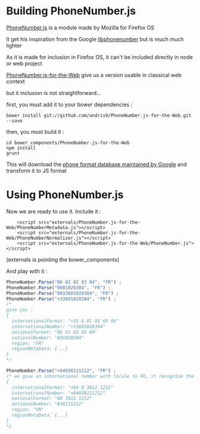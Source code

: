 # Building PhoneNumber.js

[PhoneNumber.js](https://github.com/andreasgal/PhoneNumber.js) is a module made by Mozilla for Firefox OS

It get his inspiration from the Google [libphonenumber](https://code.google.com/p/libphonenumber/) but is much much lighter

As it is made for inclusion in Firefox OS, it can't be included directly in node or web project

[PhoneNumber.js-for-the-Web](https://github.com/andris9/PhoneNumber.js-for-the-Web) give us a version usable in classical web context

but it inclusion is not straightforward...

first, you must add it to your bower dependencies :
```
bower install git://github.com/andris9/PhoneNumber.js-for-the-Web.git --save
```

then, you must build it :
```
cd bower_components/PhoneNumber.js-for-the-Web
npm install
grunt
```
This will download the [phone format database maintained by Google](http://libphonenumber.googlecode.com/svn/trunk/resources/PhoneNumberMetadata.xml)
and transform it to JS format

# Using PhoneNumber.js

Now we are ready to use it. Include it  :
```
    <script src="externals/PhoneNumber.js-for-the-Web/PhoneNumberMetadata.js"></script>
    <script src="externals/PhoneNumber.js-for-the-Web/PhoneNumberNormalizer.js"></script>
    <script src="externals/PhoneNumber.js-for-the-Web/PhoneNumber.js"></script>
```
(externals is pointing the bower_components)

And play with it :

```javascript
PhoneNumber.Parse("06 01 02 03 04", "FR") ;
PhoneNumber.Parse("0601020304", "FR") ;
PhoneNumber.Parse("0033601020304", "FR") ;
PhoneNumber.Parse("+33601020304", "FR") ;
/*
give you :
{
  internationalFormat: "+33 6 01 02 03 04"
  internationalNumber: "+33601020304"
  nationalFormat: "06 01 02 03 04"
  nationalNumber: "601020304"
  region: "FR"
  regionMetaData: {...}
}
*/

PhoneNumber.Parse("+84838121212", "FR") ;
/* we give an international number with locale to FR, it recognize the country
{
  internationalFormat: "+84 8 3812 1212"
  internationalNumber: "+84838121212"
  nationalFormat: "08 3812 1212"
  nationalNumber: "838121212"
  region: "VN"
  regionMetaData: {...}
}
*/

```